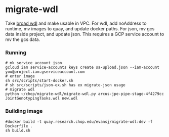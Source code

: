 # migrate-wdl
 
Take [broad wdl](https://github.com/gatk-workflows) and make usable in VPC. For wdl, add noAddress to runtime, mv images to quay, and update docker paths. For json, mv gcs data inside project, and update json. This requires a GCP service account to mv the gcs data.

### Running

```
# mk service account json
gcloud iam service-accounts keys create sa-upload.json --iam-account you@project.iam.gserviceaccount.com
# enter image
sh src/scripts/start-docker.sh
# sh src/scripts/json-ex.sh has ex migrate-json usage
# migrate wdl
python ~/chop/migrate-wdl/migrate-wdl.py arcus-jpe-pipe-stage-4f4279cc JointGenotypingTasks.wdl new.wdl
```

### Building image
```
#docker build -t quay.research.chop.edu/evansj/migrate-wdl:dev -f Dockerfile .
sh build.sh
```
